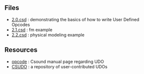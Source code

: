 ## Files 
* [2.0.csd](./2.0.csd) : demonstrating the basics of how to write User Defined Opcodes
* [2.1.csd](./2.1.csd) : fm example
* [2.2.csd](./2.2.csd) : physical modeling example

## Resources
* [opcode](https://csounds.com/manual/html/opcode.html) : Csound manual page regarding UDO
* [CSUDO](https://github.com/csudo/csudo) : a repository of user-contributed UDOs
